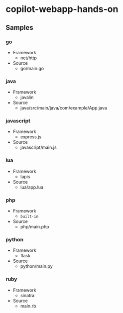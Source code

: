 # copilot-webapp-hands-on


## Samples

### go

- Framework
  - net/http
- Source
  - go/main.go

### java

- Framework
  - javalin
- Source
  - java/src/main/java/com/example/App.java

### javascript

- Framework
  - express.js
- Source
  - javascript/main.js
  
### lua

- Framework
  - lapis
- Source
  - lua/app.lua

### php

- Framework
  - `built-in`
- Source
  - php/main.php

### python

- Framework
  - flask
- Source
  - python/main.py

### ruby

- Framework
  - sinatra
- Source
  - main.rb

